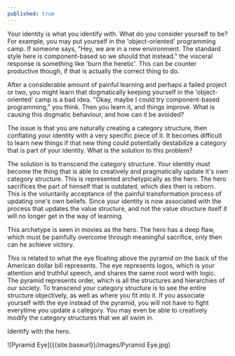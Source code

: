```yaml
---
published: true
---
```

Your identity is what you identify with. What do you consider yourself to be? For example, you may put yourself in the 'object-oriented' programming camp. If someone says, "Hey, we are in a new environment. The standard style here is component-based so we should that instead." the visceral response is something like 'burn the heretic'. This can be counter productive though, if that is actually the correct thing to do.

After a considerable amount of painful learning and perhaps a failed project or two, you might learn that dogmatically keeping yourself in the 'object-oriented' camp is a bad idea. "Okay, maybe I could try component-based programming," you think. Then you learn it, and things improve. What is causing this dogmatic behaviour, and how can it be avoided?

The issue is that you are naturally creating a category structure, then conflating your identity with a very specific piece of it. It becomes difficult to learn new things if that new thing could potentially destabilize a category that is part of your identity. What is the solution to this problem?

The solution is to transcend the category structure. Your identity must become the thing that is able to creatively and pragmatically update it's own category structure. This is represented archetypically as the hero. The hero sacrifices the part of himself that is outdated, which dies then is reborn. This is the voluntarily acceptance of the painful transformation process of updating one's own beliefs. Since your identity is now associated with the process that updates the value structure, and not the value structure itself it will no longer get in the way of learning.

This archetype is seen in movies as the hero. The hero has a deep flaw, which must be painfully overcome through meaningful sacrifice, only then can he achieve victory.

This is related to what the eye floating above the pyramid on the back of the American dollar bill represents. The eye represents logos, which is your attention and truthful speech, and shares the same root word with logic. The pyramid represents order, which is all the structures and hierarchies of our society. To transcend your category structure is to see the entire structure objectively, as well as where you fit into it. If you associate yourself with the eye instead of the pyramid, you will not have to fight everytime you update a category. You may even be able to creatively modify the category structures that we all swim in.

Identify with the hero.

![Pyramid Eye]({{site.baseurl}}/images/Pyramid Eye.jpg)
